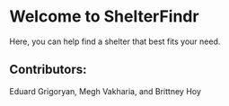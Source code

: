 # Welcome to ShelterFindr
Here, you can help find a shelter that best fits your need.

## Contributors:
Eduard Grigoryan, Megh Vakharia, and Brittney Hoy
